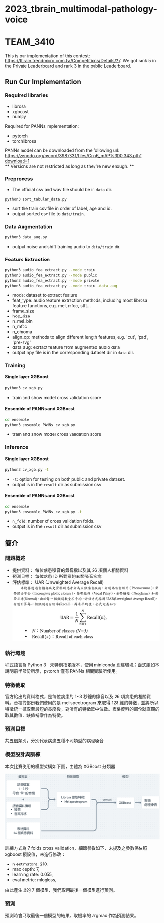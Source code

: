 # 2023_tbrain_multimodal-pathology-voice
# TEAM_3410

This is our implementation of this contest: https://tbrain.trendmicro.com.tw/Competitions/Details/27. 
We got rank 5 in the Private Leaderboard and rank 3 in the public Leaderboard.

## Run Our Implementation

### Required libraries

- librosa
- xgboost
- numpy

Required for PANNs implementation:
- pytorch 
- torchlibrosa 

PANNs model can be downloaded from the following url: <br>
https://zenodo.org/record/3987831/files/Cnn6_mAP%3D0.343.pth?download=1 <br>
** Versions are not restricted as long as they're new enough. **

### Preprocess
* The official csv and wav file should be in `data` dir.
```bash
python3 sort_tabular_data.py
```
* sort the train csv file in order of label, age and id.
* output sorted csv file to `data/train`.
### Data Augmentation
```bash
python3 data_aug.py
```
* output noise and shift training audio to `data/train` dir.

### Feature Extraction
```bash
python3 audio_fea_extract.py --mode train
python3 audio_fea_extract.py --mode public
python3 audio_fea_extract.py --mode private
python3 audio_fea_extract.py --mode train -data_aug
```
* mode: dataset to extract feature
* feat_type: audio feature extraction methods, including most librosa feature functions, e.g. mel, mfcc, stft...
* frame_size
* hop_size
* n_mel_bin
* n_mfcc
* n_chroma
* align_op: methods to align different length features, e.g. 'cut', 'pad', 'pre-avg' 
* data_aug: exrtact feature from augmented audio data
* output npy file is in the corresponding dataset dir in `data` dir.
### Training
#### Single layer XGBoost 
```bash
python3 cv_xgb.py
```
* train and show model cross validation score
#### Ensemble of PANNs and XGBoost
```bash
cd ensemble
python3 ensemble_PANNs_cv_xgb.py
```
* train and show model cross validation score

### Inference

#### Single layer XGBoost 
```bash
python3 cv_xgb.py -t
```
* `-t`: option for testing on both public and private dataset.
* output is in the `result` dir as submission.csv
#### Ensemble of PANNs and XGBoost
```bash
cd ensemble
python3 ensemble_PANNs_cv_xgb.py -t
```
* `n_fold`: number of cross validation folds.
* output is in the `result` dir as submission.csv

## 簡介
### 問題概述

* 提供資料： 每位病患嗓音的錄音檔以及其 26 項個人相關資料
* 預測目標： 每位病患 ID 所對應的五類嗓音疾病
* 評估標準： UAR (Unweighted Average Recall)
![UAR](img/UAR.png)

### 執行環境

程式語言為 Python 3，未特別指定版本，使用 miniconda 創建環境；函式庫如本說明前半部份所示，pytorch 僅有 PANNs 相關實驗所使用。

### 特徵截取

官方給出的資料格式，是每位病患的 1~3 秒鐘的錄音以及 26 項病患的相關資料。音檔的部份我們使用的是 mel spectrogram 來取得 128 維的特徵，並將所以特徵統一擷取至最短的長度後，對所有的特徵取中位數。表格資料的部份就直觀的取其數值，缺值補零作為特徵。


### 預測目標

共五個類別，分別代表病患五種不同類型的病理嗓音
### 模型設計與訓練

本次比賽使用的模型架構如下圖，主體為 XGBoost 分類器

![model](img/model.png)

訓練方式為 7 folds cross validation，細節參數如下，未提及之參數係依照 xgboost 預設值，未進行修改：
*	n estimators: 210, 
*	max depth: 7, 
*	learning rate: 0.055, 
*	eval metric: mlogloss, 


由此產生出的 7 個模型，我們取用最後一個模型進行預測。

### 預測

預測時會只取最後一個模型的結果，取機率的 argmax 作為預測結果。
